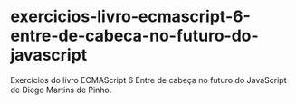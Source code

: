 # exercicios-livro-ecmascript-6-entre-de-cabeca-no-futuro-do-javascript
Exercícios do livro ECMAScript 6 Entre de cabeça no futuro do JavaScript de Diego Martins de Pinho.
